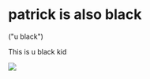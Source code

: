 <!DOCTYPE html>
<html>
<head>
    <meta charset="UTF-8">
    <title>My HTML Page</title>
</head>
<body>
    <h1>patrick is also black</h1>
    <alert>("u black")</alert>
    <p>This is u black kid</p>
    <img src="https://encrypted-tbn0.gstatic.com/images?q=tbn:ANd9GcTy1tl7APGs4F0d8nhuQiKXJBjsvbQv__s-4g&usqp=CAU">
</body>
</html>

